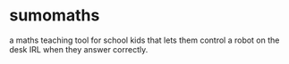# sumomaths
a maths teaching tool for school kids that lets them control a robot on the desk IRL when they answer correctly.
